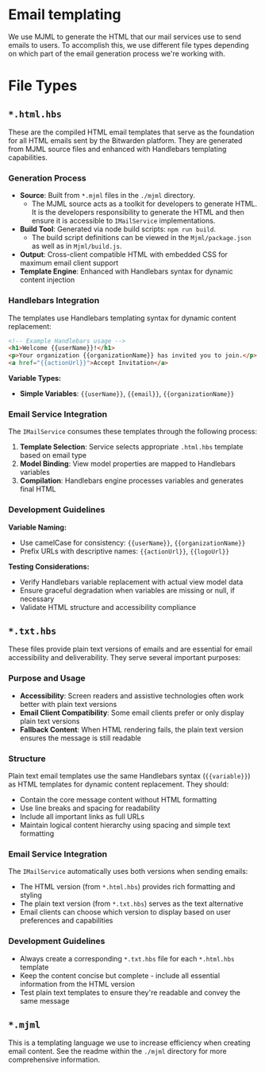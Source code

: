 Email templating
================

We use MJML to generate the HTML that our mail services use to send emails to users. To accomplish this, we use different file types depending on which part of the email generation process we're working with.

# File Types

## `*.html.hbs`
These are the compiled HTML email templates that serve as the foundation for all HTML emails sent by the Bitwarden platform. They are generated from MJML source files and enhanced with Handlebars templating capabilities.

### Generation Process
- **Source**: Built from `*.mjml` files in the `./mjml` directory.
  - The MJML source acts as a toolkit for developers to generate HTML. It is the developers responsibility to generate the HTML and then ensure it is accessible to `IMailService` implementations.
- **Build Tool**: Generated via node build scripts: `npm run build`.
  - The build script definitions can be viewed in the `Mjml/package.json` as well as in `Mjml/build.js`. 
- **Output**: Cross-client compatible HTML with embedded CSS for maximum email client support
- **Template Engine**: Enhanced with Handlebars syntax for dynamic content injection

### Handlebars Integration
The templates use Handlebars templating syntax for dynamic content replacement:

```html
<!-- Example Handlebars usage -->
<h1>Welcome {{userName}}!</h1>
<p>Your organization {{organizationName}} has invited you to join.</p>
<a href="{{actionUrl}}">Accept Invitation</a>
```

**Variable Types:**
- **Simple Variables**: `{{userName}}`, `{{email}}`, `{{organizationName}}`

### Email Service Integration
The `IMailService` consumes these templates through the following process:

1. **Template Selection**: Service selects appropriate `.html.hbs` template based on email type
2. **Model Binding**: View model properties are mapped to Handlebars variables
3. **Compilation**: Handlebars engine processes variables and generates final HTML

### Development Guidelines

**Variable Naming:**
- Use camelCase for consistency: `{{userName}}`, `{{organizationName}}`
- Prefix URLs with descriptive names: `{{actionUrl}}`, `{{logoUrl}}`

**Testing Considerations:**
- Verify Handlebars variable replacement with actual view model data
- Ensure graceful degradation when variables are missing or null, if necessary
- Validate HTML structure and accessibility compliance

## `*.txt.hbs`
These files provide plain text versions of emails and are essential for email accessibility and deliverability. They serve several important purposes:

### Purpose and Usage
- **Accessibility**: Screen readers and assistive technologies often work better with plain text versions
- **Email Client Compatibility**: Some email clients prefer or only display plain text versions
- **Fallback Content**: When HTML rendering fails, the plain text version ensures the message is still readable

### Structure
Plain text email templates use the same Handlebars syntax (`{{variable}}`) as HTML templates for dynamic content replacement. They should:

- Contain the core message content without HTML formatting
- Use line breaks and spacing for readability
- Include all important links as full URLs
- Maintain logical content hierarchy using spacing and simple text formatting

### Email Service Integration
The `IMailService` automatically uses both versions when sending emails:
- The HTML version (from `*.html.hbs`) provides rich formatting and styling
- The plain text version (from `*.txt.hbs`) serves as the text alternative
- Email clients can choose which version to display based on user preferences and capabilities

### Development Guidelines
- Always create a corresponding `*.txt.hbs` file for each `*.html.hbs` template
- Keep the content concise but complete - include all essential information from the HTML version
- Test plain text templates to ensure they're readable and convey the same message

## `*.mjml`
This is a templating language we use to increase efficiency when creating email content. See the readme within the `./mjml` directory for more comprehensive information.
